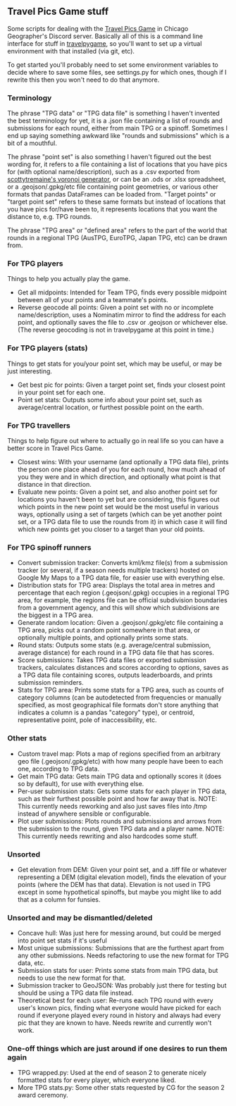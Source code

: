 ## Travel Pics Game stuff

Some scripts for dealing with the [Travel Pics Game](https://tinyurl.com/tpgrulesfaq) in Chicago Geographer's Discord server. Basically all of this is a command line interface for stuff in [travelpygame](https://github.com/Miss-Inputs/travelpygame/tree/main), so you'll want to set up a virtual environment with that installed (via git, etc).

To get started you'll probably need to set some environment variables to decide where to save some files, see settings.py for which ones, though if I rewrite this then you won't need to do that anymore.

### Terminology
The phrase "TPG data" or "TPG data file" is something I haven't invented the best terminology for yet, it is a .json file containing a list of rounds and submissions for each round, either from main TPG or a spinoff. Sometimes I end up saying something awkward like "rounds and submissions" which is a bit of a mouthful.

The phrase "point set" is also something I haven't figured out the best wording for, it refers to a file containing a list of locations that you have pics for (with optional name/description), such as a .csv exported from [scottytremaine's voronoi generator](https://tpg.scottytremaine.uk/), or can be an .ods or .xlsx spreadsheet, or a .geojson/.gpkg/etc file containing point geometries, or various other formats that pandas DataFrames can be loaded from. "Target points" or "target point set" refers to these same formats but instead of locations that you have pics for/have been to, it represents locations that you want the distance to, e.g. TPG rounds.

The phrase "TPG area" or "defined area" refers to the part of the world that rounds in a regional TPG (AusTPG, EuroTPG, Japan TPG, etc) can be drawn from.

### For TPG players
Things to help you actually play the game.
- Get all midpoints: Intended for Team TPG, finds every possible midpoint between all of your points and a teammate's points.
- Reverse geocode all points: Given a point set with no or incomplete name/description, uses a Nominatim mirror to find the address for each point, and optionally saves the file to .csv or .geojson or whichever else. (The reverse geocoding is not in travelpygame at this point in time.)

### For TPG players (stats)
Things to get stats for you/your point set, which may be useful, or may be just interesting.
- Get best pic for points: Given a target point set, finds your closest point in your point set for each one.
- Point set stats: Outputs some info about your point set, such as average/central location, or furthest possible point on the earth.

### For TPG travellers
Things to help figure out where to actually go in real life so you can have a better score in Travel Pics Game.
- Closest wins: With your username (and optionally a TPG data file), prints the person one place ahead of you for each round, how much ahead of you they were and in which direction, and optionally what point is that distance in that direction.
- Evaluate new points: Given a point set, and also another point set for locations you haven't been to yet but are considering, this figures out which points in the new point set would be the most useful in various ways, optionally using a set of targets (which can be yet another point set, or a TPG data file to use the rounds from it) in which case it will find which new points get you closer to a target than your old points.

### For TPG spinoff runners
- Convert submission tracker: Converts kml/kmz file(s) from a submission tracker (or several, if a season needs multiple trackers) hosted on Google My Maps to a TPG data file, for easier use with everything else.
- Distribution stats for TPG area: Displays the total area in metres and percentage that each region (.geojson/.gpkg) occupies in a regional TPG area, for example, the regions file can be official subdivision boundaries from a government agency, and this will show which subdivisions are the biggest in a TPG area.
- Generate random location: Given a .geojson/.gpkg/etc file containing a TPG area, picks out a random point somewhere in that area, or optionally multiple points, and optionally prints some stats.
- Round stats: Outputs some stats (e.g. average/central submission, average distance) for each round in a TPG data file that has scores.
- Score submissions: Takes TPG data files or exported submission trackers, calculates distances and scores according to options, saves as a TPG data file containing scores, outputs leaderboards, and prints submission reminders.
- Stats for TPG area: Prints some stats for a TPG area, such as counts of category columns (can be autodetected from frequencies or manually specified, as most geographical file formats don't store anything that indicates a column is a pandas "category" type), or centroid, representative point, pole of inaccessibility, etc.

### Other stats
- Custom travel map: Plots a map of regions specified from an arbitrary geo file (.geojson/.gpkg/etc) with how many people have been to each one, according to TPG data.
- Get main TPG data: Gets main TPG data and optionally scores it (does so by default), for use with everything else.
- Per-user submission stats: Gets some stats for each player in TPG data, such as their furthest possible point and how far away that is. NOTE: This currently needs reworking and also just saves files into /tmp instead of anywhere sensible or configurable.
- Plot user submissions: Plots rounds and submissions and arrows from the submission to the round, given TPG data and a player name. NOTE: This currently needs rewriting and also hardcodes some stuff.

### Unsorted
- Get elevation from DEM: Given your point set, and a .tiff file or whatever representing a DEM (digital elevation model), finds the elevation of your points (where the DEM has that data). Elevation is not used in TPG except in some hypothetical spinoffs, but maybe you might like to add that as a column for funsies.

### Unsorted and may be dismantled/deleted
- Concave hull: Was just here for messing around, but could be merged into point set stats if it's useful
- Most unique submissions: Submissions that are the furthest apart from any other submissions. Needs refactoring to use the new format for TPG data, etc.
- Submission stats for user: Prints some stats from main TPG data, but needs to use the new format for that.
- Submission tracker to GeoJSON: Was probably just there for testing but should be using a TPG data file instead.
- Theoretical best for each user: Re-runs each TPG round with every user's known pics, finding what everyone would have picked for each round if everyone played every round in history and always had every pic that they are known to have. Needs rewrite and currently won't work.

### One-off things which are just around if one desires to run them again
- TPG wrapped.py: Used at the end of season 2 to generate nicely formatted stats for every player, which everyone liked.
- More TPG stats.py: Some other stats requested by CG for the season 2 award ceremony.